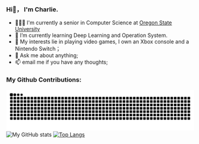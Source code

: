 ### Hi👋， I'm Charlie.

- 👨🏽‍💻 I'm currently a senior in Computer Science at [Oregon State University](https://oregonstate.edu)
- 🌱 I’m currently learning Deep Learning and Operation System.
- 🤔 My interests lie in playing video games, I own an Xbox console and a Nintendo Switch；
- 💬 Ask me about anything;
- 📫 email me if you have any thoughts;
### My Github Contributions: 
![](https://raw.githubusercontent.com/JiuChen0/JiuChen0/main/assets/github-contribution-grid-snake.svg)
![My GitHub stats](https://github-readme-stats.vercel.app/api?username=JiuChen0&show_icons=true&theme=default)
[![Top Langs](https://github-readme-stats.vercel.app/api/top-langs/?username=JiuChen0&layout=compact)](https://github.com/JiuChen0/github-readme-stats)
<!--
**JiuChen0/JiuChen0** is a ✨ _special_ ✨ repository because its `README.md` (this file) appears on your GitHub profile.

Here are some ideas to get you started:

- 🔭 I’m currently working on ...
- 🌱 I’m currently learning ...
- 👯 I’m looking to collaborate on ...
- 🤔 I’m looking for help with ...
- 💬 Ask me about ...
- 📫 How to reach me: ...
- 😄 Pronouns: ...
- ⚡ Fun fact: ...
-->
